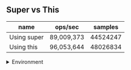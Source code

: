 ## Super vs This

|name|ops/sec|samples|
|-|-|-|
|Using super|89,009,373|44524247|
|Using this|96,053,644|48026834|


<details>
<summary>Environment</summary>

* __Machine:__ linux x64 | 4 vCPUs | 7.6GB Mem
* __Run:__ Fri Oct 17 2025 17:27:17 GMT+0000 (Coordinated Universal Time)
* __Node:__ `v22.0.0`
</details>

<!--
{"environment":{"platform":"linux","arch":"x64","cpus":4,"totalMemory":7.59783935546875},"benchmarks":[{"name":"Using super","samples":44524247,"opsSec":89009373.31231676},{"name":"Using this","samples":48026834,"opsSec":96053644.9471252}]}-->
